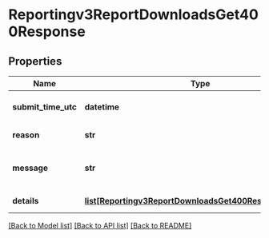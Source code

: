 # Reportingv3ReportDownloadsGet400Response

## Properties
Name | Type | Description | Notes
------------ | ------------- | ------------- | -------------
**submit_time_utc** | **datetime** | Time of request in UTC.   | 
**reason** | **str** | Documented reason code  | 
**message** | **str** | Short descriptive message to the user.  | 
**details** | [**list[Reportingv3ReportDownloadsGet400ResponseDetails]**](Reportingv3ReportDownloadsGet400ResponseDetails.md) | Error field list  | 

[[Back to Model list]](../README.md#documentation-for-models) [[Back to API list]](../README.md#documentation-for-api-endpoints) [[Back to README]](../README.md)


